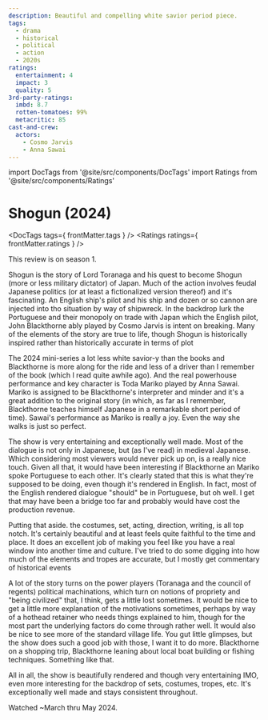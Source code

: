 ```yaml
---
description: Beautiful and compelling white savior period piece.
tags:
  - drama
  - historical
  - political
  - action
  - 2020s
ratings:
  entertainment: 4
  impact: 3
  quality: 5
3rd-party-ratings:
  imbd: 8.7
  rotten-tomatoes: 99%
  metacritic: 85
cast-and-crew:
  actors:
    - Cosmo Jarvis
    - Anna Sawai
---
```

import DocTags from '@site/src/components/DocTags'
import Ratings from '@site/src/components/Ratings'

# Shogun (2024)

<DocTags tags={ frontMatter.tags } />
<Ratings ratings={ frontMatter.ratings } />

This review is on season 1.

Shogun is the story of Lord Toranaga and his quest to become Shogun (more or less military dictator) of Japan. Much of the action involves feudal Japanese politics (or at least a fictionalized version thereof) and it's fascinating. An English ship's pilot and his ship and dozen or so cannon are injected into tho situation by way of shipwreck. In the backdrop lurk the Portuguese and their monopoly on trade with Japan which the English pilot, John Blackthorne ably played by Cosmo Jarvis is intent on breaking. Many of the elements of the story are true to life, though Shogun is historically inspired rather than historically accurate in terms of plot

The 2024 mini-series a lot less white savior-y than the books and Blackthorne is more along for the ride and less of a driver than I remember of the book (which I read quite awhile ago). And the real powerhouse performance and key character is Toda Mariko played by Anna Sawai. Mariko is assigned to be Blackthorne's interpreter and minder and it's a great addition to the original story (in which, as far as I remember, Blackthorne teaches himself Japanese in a remarkable short period of time). Sawai's performance as Mariko is really a joy. Even the way she walks is just so perfect.

The show is very entertaining and exceptionally well made. Most of the dialogue is not only in Japanese, but (as I've read) in medieval Japanese. Which considering most viewers would never pick up on, is a really nice touch. Given all that, it would have been interesting if Blackthorne an Mariko spoke Portuguese to each other. It's clearly stated that this is what they're supposed to be doing, even though it's rendered in English. In fact, most of the English rendered dialogue "should" be in Portuguese, but oh well. I get that may have been a bridge too far and probably would have cost the production revenue.

Putting that aside. the costumes, set, acting, direction, writing, is all top notch. It's certainly beautiful and at least feels quite faithful to the time and place. It does an excellent job of making you feel like you have a real window into another time and culture. I've tried to do some digging into how much of the elements and tropes are accurate, but I mostly get commentary of historical events

A lot of the story turns on the power players (Toranaga and the council of regents) political machinations, which turn on notions of propriety and "being civilized" that, I think, gets a little lost sometimes. It would be nice to get a little more explanation of the motivations sometimes, perhaps by way of a hothead retainer who needs things explained to him, though for the most part the underlying factors do come through rather well. It would also be nice to see more of the standard village life. You gut little glimpses, but the show does such a good job with those, I want it to do more. Blackthorne on a shopping trip, Blackthorne leaning about local boat building or fishing techniques. Something like that.

All in all, the show is beautifully rendered and though very entertaining IMO, even more interesting for the backdrop of sets, costumes, tropes, etc. It's exceptionally well made and stays consistent throughout.

Watched ~March thru May 2024.